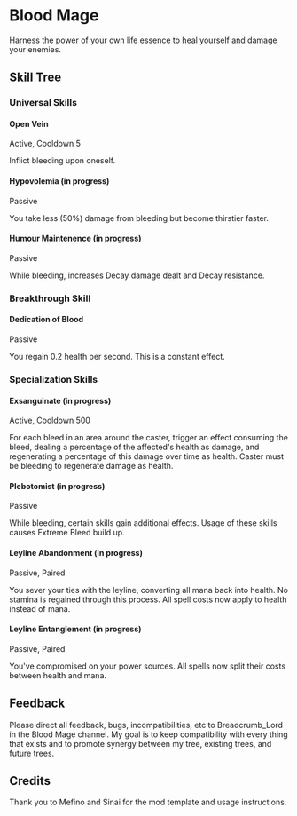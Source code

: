# Blood Mage

Harness the power of your own life essence to heal yourself and damage your enemies.

## Skill Tree

### Universal Skills

#### Open Vein
Active,
Cooldown 5

Inflict bleeding upon oneself.

#### Hypovolemia (in progress)
Passive

You take less (50%) damage from bleeding but become thirstier faster.

#### Humour Maintenence (in progress)
Passive

While bleeding, increases Decay damage dealt and Decay resistance. 

### Breakthrough Skill
#### Dedication of Blood
Passive

You regain 0.2 health per second. This is a constant effect.

### Specialization Skills

#### Exsanguinate (in progress)
Active,
Cooldown 500

For each bleed in an area around the caster, trigger an effect consuming the bleed, dealing
a percentage of the affected's health as damage, and regenerating a percentage of this
damage over time as health. Caster must be bleeding to regenerate damage as health.

#### Plebotomist (in progress)
Passive

While bleeding, certain skills gain additional effects. Usage of these skills causes
Extreme Bleed build up.

#### Leyline Abandonment (in progress)
Passive, Paired

You sever your ties with the leyline, converting all mana back into health. No stamina
is regained through this process. All spell costs now apply to health instead of mana.

#### Leyline Entanglement (in progress)
Passive, Paired

You've compromised on your power sources. All spells now split their costs between 
health and mana. 

## Feedback
Please direct all feedback, bugs, incompatibilities, etc to Breadcrumb_Lord in the
Blood Mage channel. My goal is to keep compatibility with every thing that exists and to
promote synergy between my tree, existing trees, and future trees.

## Credits

Thank you to Mefino and Sinai for the mod template and usage instructions.
